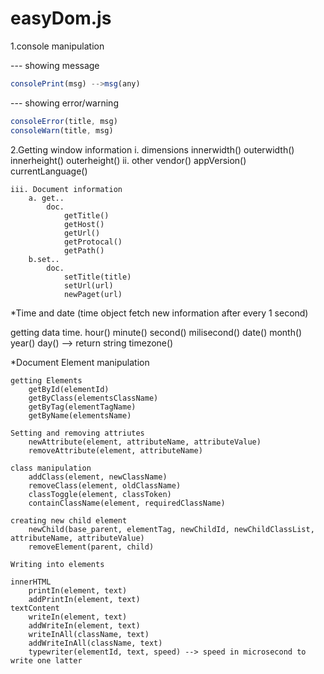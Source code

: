 # easyDom.js

1.console manipulation

--- showing message
```javaScript
consolePrint(msg) -->msg(any)
```
--- showing error/warning
```javaScript
consoleError(title, msg)
consoleWarn(title, msg)
```
2.Getting window information
    i. dimensions 
            innerwidth()
            outerwidth()
            innerheight()
            outerheight()
    ii. other
            vendor()
            appVersion()
            currentLanguage()

    iii. Document information
        a. get..
            doc.
                getTitle()
                getHost()
                getUrl()
                getProtocal()
                getPath()
        b.set..
            doc.
                setTitle(title)
                setUrl(url)
                newPaget(url)

*Time and date
(time object fetch new information after every 1 second)

getting data
    time.
        hour()
        minute()
        second()
        milisecond()
        date()
        month()
        year()
        day() --> return string
        timezone()

*Document Element manipulation

    getting Elements
        getById(elementId)
        getByClass(elementsClassName)
        getByTag(elementTagName)
        getByName(elementsName)

    Setting and removing attriutes
        newAttribute(element, attributeName, attributeValue)
        removeAttribute(element, attributeName)

    class manipulation
        addClass(element, newClassName)
        removeClass(element, oldClassName)
        classToggle(element, classToken)
        containClassName(element, requiredClassName)

    creating new child element
        newChild(base_parent, elementTag, newChildId, newChildClassList, attributeName, attributeValue)
        removeElement(parent, child)

    Writing into elements

    innerHTML
        printIn(element, text)
        addPrintIn(element, text)
    textContent
        writeIn(element, text)
        addWriteIn(element, text)
        writeInAll(className, text)
        addWriteInAll(className, text)
        typewriter(elementId, text, speed) --> speed in microsecond to write one latter
